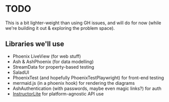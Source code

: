 # TODO

This is a bit lighter-weight than using GH issues, and will do for now (while
we're building it out & exploring the problem space).

## Libraries we'll use

- Phoenix LiveView (for web stuff)
- Ash & AshPhoenix (for data modelling)
- StreamData for property-based testing
- SaladUI
- PhoenixTest (and hopefully PhoenixTestPlaywright) for front-end testing
- mermaid.js (in a phoenix hook) for rendering the diagrams
- AshAuthentication (with passwords, maybe even magic links?) for auth
- [InstructorLite](https://hexdocs.pm/instructor_lite/readme.html) for
  platform-agnostic API use
